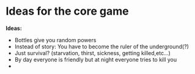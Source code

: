 # Ideas for the core game

 **Ideas:**
 - Bottles give you random powers
 - Instead of story: You have to become the ruler of the underground(?)
 - Just survival? (starvation, thirst, sickness, getting killed,etc...)
 - By day everyone is friendly but at night everyone tries to kill you
 - 